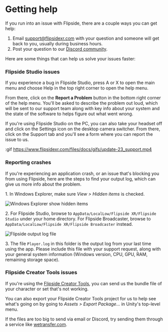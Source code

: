 # Getting help

If you run into an issue with Flipside, there are a couple ways you can get help:

1. Email [support@flipsidexr.com](mailto:support@flipsidexr.com) with your question and someone will get back to you, usually during business hours.
2. Post your question to our [Discord community](https://discord.gg/q3n9ppA).

Here are some things that can help us solve your issues faster:

### Flipside Studio issues

If you experience a bug in Flipside Studio, press A or X to open the main menu and choose Help in the top right corner to open the help menu.

From there, click on the **Report a Problem** button in the bottom right corner of the help menu. You'll be asked to describe the problem out loud, which will be sent to our support team along with key info about your system and the state of the software to helps figure out what went wrong.

If you're using Flipside Studio on the PC, you can also take your headset off and click on the Settings icon on the desktop camera switcher. From there, click on the Support tab and you'll see a form where you can report the issue to us.

:gif https://www.flipsidexr.com/files/docs/gifs/update-23_support.mp4

### Reporting crashes

If you're experiencing an application crash, or an issue that's blocking you from using Flipside, here are the steps to find your output log, which can give us more info about the problem.

1\. In Windows Explorer, make sure _View > Hidden items_ is checked.

![Windows Explorer show hidden items](https://www.flipsidexr.com/files/docs/screenshots/windows-explorer-show-hidden-files.png)

2\. For Flipside Studio, browse to `AppData/LocalLow/Flipside XR/Flipside Studio` under your home directory. For Flipside Broadcaster, browse to `AppData/LocalLow/Flipside XR/Flipside Broadcaster` instead.

![Flipside output log file](https://www.flipsidexr.com/files/docs/screenshots/flipside-output-log-location.png)

3\. The file `Player.log` in this folder is the output log from your last time using the app. Please include this file with your support request, along with your general system information (Windows version, CPU, GPU, RAM, remaining storage space).

### Flipside Creator Tools issues

If you're using the [Flipside Creator Tools](/docs/2023.2/creator-tools), you can send us the bundle file of your character or set that's not working.

You can also export your Flipside Creator Tools project for us to help see what's going on by going to _Assets > Export Package..._ in Unity's top-level menu.

If the files are too big to send via email or Discord, try sending them through a service like [wetransfer.com](https://wetransfer.com/).
